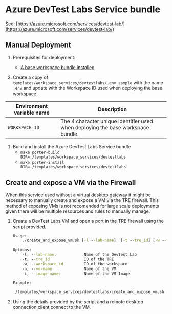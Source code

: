 # Azure DevTest Labs Service bundle

See: [https://azure.microsoft.com/services/devtest-lab/](https://azure.microsoft.com/services/devtest-lab/)

## Manual Deployment

1. Prerequisites for deployment:
    - [A base workspace bundle installed](../../workspaces/base)

1. Create a copy of `templates/workspace_services/devtestlabs/.env.sample` with the name `.env` and update with the Workspace ID used when deploying the base workspace.

| Environment variable name | Description |
| ------------------------- | ----------- |
| `WORKSPACE_ID` | The 4 character unique identifier used when deploying the base workspace bundle. |

1. Build and install the Azure DevTest Labs Service bundle
    - `make porter-build DIR=./templates/workspace_services/devtestlabs`  
    - `make porter-install DIR=./templates/workspace_services/devtestlabs`

## Create and expose a VM via the Firewall

When this service used without a virtual desktop gateway it might be necessary to manually create and expose a VM via the TRE firewall. This method of exposing VMs is not recomended for large scale deployments given there will be multiple resources and rules to manually manage.

1. Create a DevTest Labs VM and open a port in the TRE firewall using the script provided.

    ```cmd
    Usage: 
        ./create_and_expose_vm.sh [-l --lab-name]  [-t --tre_id] [-w --workspace_id] [-n --vm-name] [-i --image-name]

    Options:
        -l, --lab-name:            Name of the DevTest Lab
        -t, --tre_id               ID of the TRE
        -w, --workspace_id         ID of the workspace
        -n, --vm-name              Name of the VM
        -i, --image-name:          Name of the VM Image
    
    Example:

    ./templates/workspace_services/devtestlabs/create_and_expose_vm.sh --lab-name <lab_name> --tre-id <tre-id> --workspace-id <workspace-id> --vm-name <vmn-name> --image-name "Data Science Virtual Machine - Windows Server 2019"

    ```

2. Using the details provided by the script and a remote desktop connection client connect to the VM.
